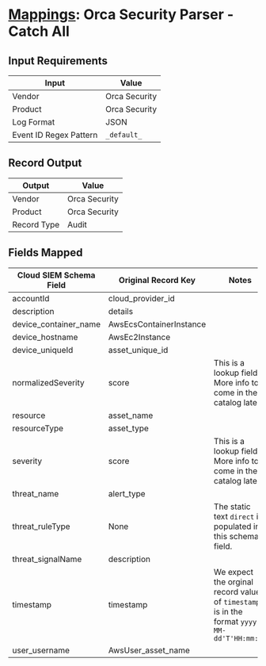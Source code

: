 # [Mappings](README.md): Orca Security Parser - Catch All

## Input Requirements

|Input|Value|
|-----|-----|
|Vendor|Orca Security|
|Product|Orca Security|
|Log Format|JSON|
|Event ID Regex Pattern|`_default_`|

## Record Output

|Output|Value|
|------|-----|
|Vendor|Orca Security|
|Product|Orca Security|
|Record Type|Audit|

## Fields Mapped

|Cloud SIEM Schema Field|Original Record Key|Notes|
|-----------------------|-------------------|-----|
|accountId|cloud_provider_id||
|description|details||
|device_container_name|AwsEcsContainerInstance||
|device_hostname|AwsEc2Instance||
|device_uniqueId|asset_unique_id||
|normalizedSeverity|score|This is a lookup field. More info to come in the catalog later...|
|resource|asset_name||
|resourceType|asset_type||
|severity|score|This is a lookup field. More info to come in the catalog later...|
|threat_name|alert_type||
|threat_ruleType|None|The static text `direct` is populated in this schema field.|
|threat_signalName|description||
|timestamp|timestamp|We expect the orginal record value of `timestamp` is in the format `yyyy-MM-dd'T'HH:mm:ss`|
|user_username|AwsUser_asset_name||


